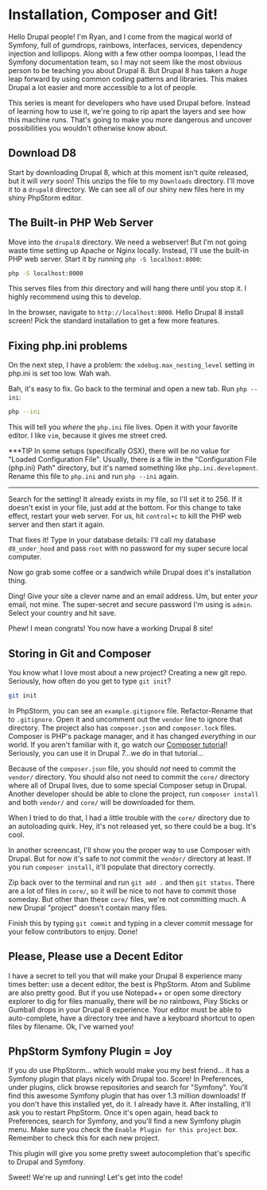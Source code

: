 # Installation, Composer and Git!

Hello Drupal people! I'm Ryan, and I come from the magical world of Symfony, full
of gumdrops, rainbows, interfaces, services, dependency injection and lollipops.
Along with a few other oompa loompas, I lead the Symfony documentation team, so I
may not seem like the most obvious person to be teaching you about Drupal 8. But
Drupal 8 has taken a *huge* leap forward by using common coding patterns and libraries.
This makes Drupal a lot easier and more accessible to a lot of people.

This series is meant for developers who have used Drupal before. Instead of learning
how to use it, we're going to rip apart the layers and see how this machine runs.
That's going to make you more dangerous and uncover possibilities you wouldn't otherwise
know about.

## Download D8

Start by downloading Drupal 8, which at this moment isn't quite released, but it will
*very* soon! This unzips the file to my `Downloads` directory. I'll move it to a
`drupal8` directory. We can see all of our shiny new files here in my shiny
PhpStorm editor.

## The Built-in PHP Web Server

Move into the `drupal8` directory. We need a webserver! But I'm not going waste time
setting up Apache or Nginx locally. Instead, I'll use the built-in PHP web server.
Start it by running `php -S localhost:8000`:

```bash
php -S localhost:8000
```

This serves files from *this* directory
and will hang there until you stop it. I highly recommend using this to develop.

In the browser, navigate to `http://localhost:8000`. Hello Drupal 8 install screen!
Pick the standard installation to get a few more features.

## Fixing php.ini problems

On the next step, I have a problem: the `xdebug.max_nesting_level` setting in php.ini
is set too low. Wah wah.

Bah, it's easy to fix. Go back to the terminal and open a new tab. Run `php --ini`:

```bash
php --ini
```

This will tell you *where* the `php.ini` file lives. Open it with your favorite editor.
I like `vim`, because it gives me street cred.

***TIP
In some setups (specifically OSX), there will be *no* value for "Loaded Configuration File".
Usually, there *is* a file in the "Configuration File (php.ini) Path" directory,
but it's named something like `php.ini.development`. Rename this file to `php.ini`
and run `php --ini` again.
***

Search for the setting! It already exists in my file, so I'll set it to 256. If it
doesn't exist in your file, just add at the bottom. For this change to take effect,
restart your web server. For us, hit `control+c` to kill the PHP web server and then
start it again.

That fixes it! Type in your database details: I'll call my database `d8_under_hood`
and pass `root` with no password for my super secure local computer.

Now go grab some coffee or a sandwich while Drupal does it's installation thing. 

Ding! Give your site a clever name and an email address. Um, but enter *your* email,
not mine. The super-secret and secure password I'm using is `admin`. Select your country
and hit save.

Phew! I mean congrats! You now have a working Drupal 8 site!

## Storing in Git and Composer

You know what I love most about a new project? Creating a new git repo. Seriously,
how often do you get to type `git init`?

```bash
git init
```

In PhpStorm, you can see an `example.gitignore` file. Refactor-Rename that to `.gitignore`.
Open it and uncomment out the `vendor` line to ignore that directory. The project
also has `composer.json` and `composer.lock` files. Composer is PHP's package manager,
and it has changed *everything* in our world. If you aren't familiar with it, go
watch our [Composer tutorial](http://knpuniversity.com/screencast/composer)!
Seriously, you can use it in Drupal 7...we do in that tutorial...

Because of the `composer.json` file, you should *not* need to commit the `vendor/`
directory. You should also not need to commit the `core/` directory where all of
Drupal lives, due to some special Composer setup in Drupal. Another developer should
be able to clone the project, run `composer install` and both `vendor/` and `core/`
will be downloaded for them.

When I tried to do that, I had a little trouble with the `core/` directory due to
an autoloading quirk. Hey, it's not released yet, so there could be a bug. It's cool.

In another screencast, I'll show you the proper way to use Composer with Drupal.
But for now it's safe to *not* commit the `vendor/` directory at least. If you run
`composer install`, it'll populate that directory correctly.

Zip back over to the terminal and run `git add .` and then `git status`. There are
a lot of files in `core/`, so it *will* be nice to not have to commit those someday.
But other than these `core/` files, we're not committing much. A new Drupal "project"
doesn't contain many files.

Finish this by typing `git commit` and typing in a clever commit message for your
fellow contributors to enjoy. Done!

## Please, Please use a Decent Editor

I have a secret to tell you that will make your Drupal 8 experience many times better:
use a decent editor, the best is PhpStorm. Atom and Sublime are also pretty good.
But if you use Notepad++ or open some directory explorer to dig for files manually,
there will be *no* rainbows, Pixy Sticks or Gumball drops in your Drupal 8 experience.
Your editor must be able to auto-complete, have a directory tree and have a keyboard
shortcut to open files by filename. Ok, I've warned you!

## PhpStorm Symfony Plugin = Joy

If you *do* use PhpStorm... which would make you my best friend... it has a Symfony
plugin that plays nicely with Drupal too. Score! In Preferences, under plugins, click
browse repositories and search for "Symfony". You'll find this awesome Symfony plugin
that has over 1.3 million downloads! If you don't have this installed yet, do it.
I already have it. After installing, it'll ask you to restart PhpStorm. Once it's
open again, head back to Preferences, search for Symfony, and you'll find a new
Symfony plugin menu. Make sure you check the `Enable Plugin for this project` box.
Remember to check this for each new project.

This plugin will give you some pretty sweet autocompletion that's specific to Drupal
and Symfony.

Sweet! We're up and running! Let's get into the code!
